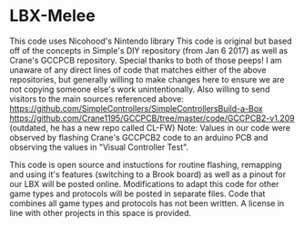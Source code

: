 # LBX-Melee
This code uses Nicohood's Nintendo library
This code is original but based off of the concepts in Simple's DIY repository (from Jan 6 2017) as well as Crane's GCCPCB repository. Special thanks to both of those peeps! I am unaware of any direct lines of code that matches either of the above repositories, but generally willing to make changes here to ensure we are not copying someone else's work unintentionally. Also willing to send visitors to the main sources referenced above:</br>
https://github.com/SimpleControllers/SimpleControllersBuild-a-Box
https://github.com/Crane1195/GCCPCB/tree/master/code/GCCPCB2-v1.209 (outdated, he has a new repo called CL-FW)
Note: Values in our code were observed by flashing Crane's GCCPCB2 code to an arduino PCB and observing the values in "Visual Controller Test".

This code is open source and instuctions for routine flashing, remapping and using it's features (switching to a Brook board) as well as a pinout for our LBX will be posted online.
Modifications to adapt this code for other game types and protocols will be posted in separate files.
Code that combines all game types and protocols has not been written.
A license in line with other projects in this space is provided.
